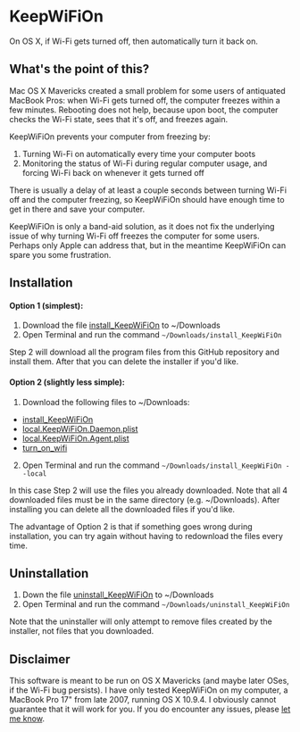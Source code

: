 KeepWiFiOn
==========

On OS X, if Wi-Fi gets turned off, then automatically turn it back on.

## What's the point of this?
Mac OS X Mavericks created a small problem for some users of antiquated MacBook Pros: when Wi-Fi gets turned off, the computer freezes within a few minutes.  Rebooting does not help, because upon boot, the computer checks the Wi-Fi state, sees that it's off, and freezes again.

KeepWiFiOn prevents your computer from freezing by:

1. Turning Wi-Fi on automatically every time your computer boots
2. Monitoring the status of Wi-Fi during regular computer usage, and forcing Wi-Fi back on whenever it gets turned off

There is usually a delay of at least a couple seconds between turning Wi-Fi off and the computer freezing, so KeepWiFiOn should have enough time to get in there and save your computer.

KeepWiFiOn is only a band-aid solution, as it does not fix the underlying issue of why turning Wi-Fi off freezes the computer for some users.  Perhaps only Apple can address that, but in the meantime KeepWiFiOn can spare you some frustration.

## Installation

#### Option 1 (simplest):

1. Download the file [install_KeepWiFiOn][installer] to ~/Downloads
2. Open Terminal and run the command `~/Downloads/install_KeepWiFiOn`

Step 2 will download all the program files from this GitHub repository and install them.  After that you can delete the installer if you'd like.

#### Option 2 (slightly less simple):

1. Download the following files to ~/Downloads:
  * [install_KeepWiFiOn][installer]
  * [local.KeepWiFiOn.Daemon.plist][daemon]
  * [local.KeepWiFiOn.Agent.plist][agent]
  * [turn_on_wifi][script]
2. Open Terminal and run the command `~/Downloads/install_KeepWiFiOn --local`

In this case Step 2 will use the files you already downloaded.  Note that all 4 downloaded files must be in the same directory (e.g. ~/Downloads).  After installing you can delete all the downloaded files if you'd like.

The advantage of Option 2 is that if something goes wrong during installation, you can try again without having to redownload the files every time.

## Uninstallation

1. Down the file [uninstall_KeepWiFiOn][uninstaller] to ~/Downloads
2. Open Terminal and run the command `~/Downloads/uninstall_KeepWiFiOn`

Note that the uninstaller will only attempt to remove files created by the installer, not files that you downloaded.

## Disclaimer

This software is meant to be run on OS X Mavericks (and maybe later OSes, if the Wi-Fi bug persists).  I have only tested KeepWiFiOn on my computer, a MacBook Pro 17" from late 2007, running OS X 10.9.4.  I obviously cannot guarantee that it will work for you.  If you do encounter any issues, please [let me know][issue].

[installer]: https://raw.githubusercontent.com/dmuenz/KeepWiFiOn/master/install_KeepWiFiOn
[uninstaller]: https://raw.githubusercontent.com/dmuenz/KeepWiFiOn/master/uninstall_KeepWiFiOn
[daemon]: https://raw.githubusercontent.com/dmuenz/KeepWiFiOn/master/local.KeepWiFiOn.Daemon.plist
[agent]: https://raw.githubusercontent.com/dmuenz/KeepWiFiOn/master/local.KeepWiFiOn.Agent.plist
[script]: https://raw.githubusercontent.com/dmuenz/KeepWiFiOn/master/turn_on_wifi
[issue]: https://github.com/dmuenz/KeepWiFiOn/issues/new
